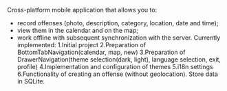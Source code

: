 Cross-platform mobile application that allows you to:
* record offenses (photo, description, category, location, date and time);
* view them in the calendar and on the map;
* work offline with subsequent synchronization with the server.
Currently implemented:
1.Initial project
2.Preparation of BottomTabNavigation(calendar, map, new)
3.Preparation of DrawerNavigation(theme selection(dark, light), language selection, exit, profile)
4.Implementation and configuration of themes
5.i18n settings
6.Functionality of creating an offense (without geolocation).
Store data in SQLite.
